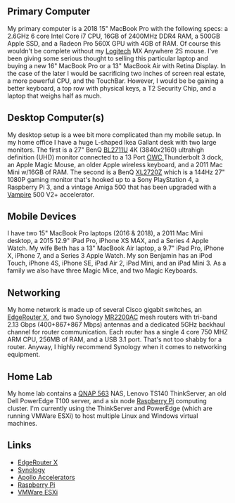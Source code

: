 ## Primary Computer

My primary computer is a 2018 15" MacBook Pro with the following specs: a 2.6GHz 6 core Intel Core i7 CPU, 16GB of 2400MHz DDR4 RAM, a 500GB Apple SSD, and a Radeon Pro 560X GPU with 4GB of RAM. Of course this wouldn't be complete without my [Logitech](https://www.logitech.com/en-us/product/mx-anywhere-2s-flow) MX Anywhere 2S mouse. I've been giving some serious thought to selling this particular laptop and buying a new 16" MacBook Pro or a 13" MacBook Air with Retina Display. In the case of the later I would be sacrificing two inches of screen real estate, a more powerful CPU, and the TouchBar. However, I would be be gaining a better keyboard, a top row with physical keys, a T2 Security Chip, and a laptop that weighs half as much.

## Desktop Computer(s)

My desktop setup is a wee bit more complicated than my mobile setup. In my home office I have a huge L-shaped Ikea Gallant desk with two large monitors. The first is a 27" BenQ [BL2711U](https://amzn.to/2Fp6XbL) 4K (3840x2160) ultrahigh definition (UHD) monitor connected to a 13 Port [OWC ](https://amzn.to/2TidHer) Thunderbolt 3 dock, an Apple Magic Mouse, an older Apple wireless keyboard, and a 2011 Mac Mini w/16GB of RAM. The second is a BenQ [XL2720Z](https://amzn.to/2RTIooM) which is a 144Hz 27" 1080P gaming monitor that's hooked up to a Sony PlayStation 4, a Raspberry Pi 3, and a vintage Amiga 500 that has been upgraded with a [Vampire](https://wiki.apollo-accelerators.com/doku.php/vampire:v500-v2plus:start) 500 V2+ accelerator. 

## Mobile Devices

I have two 15" MacBook Pro laptops (2016 & 2018), a 2011 Mac Mini desktop, a 2015 12.9" iPad Pro, iPhone XS MAX, and a Series 4 Apple Watch. My wife Beth has a 13" MacBook Air laptop, a 9.7" iPad Pro, iPhone X, iPhone 7, and a Series 3 Apple Watch. My son Benjamin has an iPod Touch, iPhone 4S, iPhone SE, iPad Air 2, iPad Mini, and an iPad Mini 3. As a family we also have three Magic Mice, and two Magic Keyboards.

## Networking

My home network is made up of several Cisco gigabit switches, an [EdgeRouter X](https://www.ubnt.com/edgemax/edgerouter-x/), and two Synology [MR2200AC](https://www.synology.com/en-us/products/MR2200ac) mesh routers with tri-band 2.13 Gbps (400+867+867 Mbps) antennas and a dedicated 5GHz backhaul channel for router communication. Each router has a single 4 core 750 MHZ ARM CPU, 256MB of RAM, and a USB 3.1 port. That's not too shabby for a router. Anyway, I highly recommend Synology when it comes to networking equipment.

## Home Lab

My home lab contains a [QNAP 563](https://www.qnap.com/en-us/product/model.php?II=194&event=2) NAS, Lenovo TS140 ThinkServer, an old Dell PowerEdge T100 server, and a six node [Raspberry Pi](https://www.raspberrypi.org) computing cluster. I'm currently using the ThinkServer and PowerEdge (which are running VMWare ESXi) to host multiple Linux and Windows virtual machines.

## Links

- [EdgeRouter X](https://www.ubnt.com/edgemax/edgerouter-x/)
- [Synology](https://www.synology.com/en-us)
- [Apollo Accelerators](https://www.apollo-accelerators.com)
- [Raspberry Pi](https://www.raspberrypi.org)
- [VMWare ESXi](https://www.vmware.com/products/esxi-and-esx.html)
